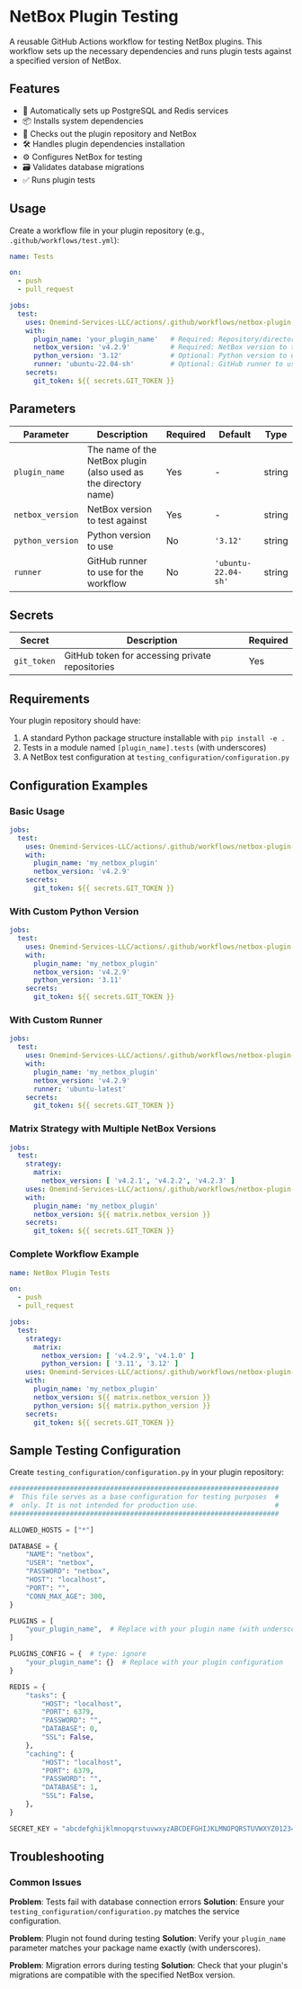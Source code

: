 # NetBox Plugin Testing

A reusable GitHub Actions workflow for testing NetBox plugins. This workflow sets up the necessary dependencies and runs
plugin tests against a specified version of NetBox.

## Features

- 🐘 Automatically sets up PostgreSQL and Redis services
- 📦 Installs system dependencies
- 🔄 Checks out the plugin repository and NetBox
- 🛠️ Handles plugin dependencies installation
- ⚙️ Configures NetBox for testing
- 🗃️ Validates database migrations
- ✅ Runs plugin tests

## Usage

Create a workflow file in your plugin repository (e.g., `.github/workflows/test.yml`):

```yaml
name: Tests

on:
  - push
  - pull_request

jobs:
  test:
    uses: Onemind-Services-LLC/actions/.github/workflows/netbox-plugin-tests.yml@master
    with:
      plugin_name: 'your_plugin_name'   # Required: Repository/directory name with underscores
      netbox_version: 'v4.2.9'          # Required: NetBox version to test against
      python_version: '3.12'            # Optional: Python version to use (default: 3.12)
      runner: 'ubuntu-22.04-sh'         # Optional: GitHub runner to use (default: ubuntu-22.04-sh)
    secrets:
      git_token: ${{ secrets.GIT_TOKEN }}
```

## Parameters

| Parameter        | Description                                                     | Required | Default             | Type   |
|------------------|-----------------------------------------------------------------|----------|---------------------|--------|
| `plugin_name`    | The name of the NetBox plugin (also used as the directory name) | Yes      | -                   | string |
| `netbox_version` | NetBox version to test against                                  | Yes      | -                   | string |
| `python_version` | Python version to use                                           | No       | `'3.12'`            | string |
| `runner`         | GitHub runner to use for the workflow                           | No       | `'ubuntu-22.04-sh'` | string |

## Secrets

| Secret      | Description                                     | Required |
|-------------|-------------------------------------------------|----------|
| `git_token` | GitHub token for accessing private repositories | Yes      |

## Requirements

Your plugin repository should have:

1. A standard Python package structure installable with `pip install -e .`
2. Tests in a module named `[plugin_name].tests` (with underscores)
3. A NetBox test configuration at `testing_configuration/configuration.py`

## Configuration Examples

### Basic Usage

```yaml
jobs:
  test:
    uses: Onemind-Services-LLC/actions/.github/workflows/netbox-plugin-tests.yml@master
    with:
      plugin_name: 'my_netbox_plugin'
      netbox_version: 'v4.2.9'
    secrets:
      git_token: ${{ secrets.GIT_TOKEN }}
```

### With Custom Python Version

```yaml
jobs:
  test:
    uses: Onemind-Services-LLC/actions/.github/workflows/netbox-plugin-tests.yml@master
    with:
      plugin_name: 'my_netbox_plugin'
      netbox_version: 'v4.2.9'
      python_version: '3.11'
    secrets:
      git_token: ${{ secrets.GIT_TOKEN }}
```

### With Custom Runner

```yaml
jobs:
  test:
    uses: Onemind-Services-LLC/actions/.github/workflows/netbox-plugin-tests.yml@master
    with:
      plugin_name: 'my_netbox_plugin'
      netbox_version: 'v4.2.9'
      runner: 'ubuntu-latest'
    secrets:
      git_token: ${{ secrets.GIT_TOKEN }}
```

### Matrix Strategy with Multiple NetBox Versions

```yaml
jobs:
  test:
    strategy:
      matrix:
        netbox_version: [ 'v4.2.1', 'v4.2.2', 'v4.2.3' ]
    uses: Onemind-Services-LLC/actions/.github/workflows/netbox-plugin-tests.yml@master
    with:
      plugin_name: 'my_netbox_plugin'
      netbox_version: ${{ matrix.netbox_version }}
    secrets:
      git_token: ${{ secrets.GIT_TOKEN }}
```

### Complete Workflow Example

```yaml
name: NetBox Plugin Tests

on:
  - push
  - pull_request

jobs:
  test:
    strategy:
      matrix:
        netbox_version: [ 'v4.2.9', 'v4.1.0' ]
        python_version: [ '3.11', '3.12' ]
    uses: Onemind-Services-LLC/actions/.github/workflows/netbox-plugin-tests.yml@master
    with:
      plugin_name: 'my_netbox_plugin'
      netbox_version: ${{ matrix.netbox_version }}
      python_version: ${{ matrix.python_version }}
    secrets:
      git_token: ${{ secrets.GIT_TOKEN }}
```

## Sample Testing Configuration

Create `testing_configuration/configuration.py` in your plugin repository:

```python
###################################################################
#  This file serves as a base configuration for testing purposes  #
#  only. It is not intended for production use.                   #
###################################################################

ALLOWED_HOSTS = ["*"]

DATABASE = {
    "NAME": "netbox",
    "USER": "netbox",
    "PASSWORD": "netbox",
    "HOST": "localhost",
    "PORT": "",
    "CONN_MAX_AGE": 300,
}

PLUGINS = [
    "your_plugin_name",  # Replace with your plugin name (with underscores)
]

PLUGINS_CONFIG = {  # type: ignore
    "your_plugin_name": {}  # Replace with your plugin configuration
}

REDIS = {
    "tasks": {
        "HOST": "localhost",
        "PORT": 6379,
        "PASSWORD": "",
        "DATABASE": 0,
        "SSL": False,
    },
    "caching": {
        "HOST": "localhost",
        "PORT": 6379,
        "PASSWORD": "",
        "DATABASE": 1,
        "SSL": False,
    },
}

SECRET_KEY = "abcdefghijklmnopqrstuvwxyzABCDEFGHIJKLMNOPQRSTUVWXYZ0123456789"

```

## Troubleshooting

### Common Issues

**Problem**: Tests fail with database connection errors
**Solution**: Ensure your `testing_configuration/configuration.py` matches the service configuration.

**Problem**: Plugin not found during testing
**Solution**: Verify your `plugin_name` parameter matches your package name exactly (with underscores).

**Problem**: Migration errors during testing
**Solution**: Check that your plugin's migrations are compatible with the specified NetBox version.